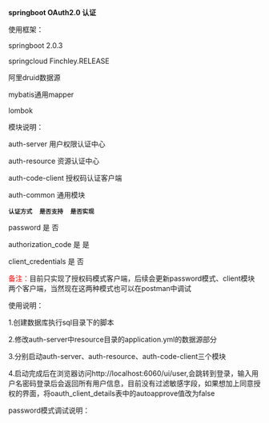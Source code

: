 **springboot OAuth2.0 认证**

使用框架：

   springboot 2.0.3
   
   springcloud Finchley.RELEASE
   
   阿里druid数据源
   
   mybatis通用mapper
   
   lombok


模块说明：
   
   auth-server  用户权限认证中心
   
   auth-resource 资源认证中心
   
   auth-code-client 授权码认证客户端
   
   auth-common 通用模块

**`认证方式  是否支持  是否实现`**

password    是    否

authorization_code   是  是

client_credentials   是  否

<font color=red>备注：</font>目前只实现了授权码模式客户端，后续会更新password模式、client模块两个客户端，当然现在这两种模式也可以在postman中调试

使用说明：

1.创建数据库执行sql目录下的脚本

2.修改auth-server中resource目录的application.yml的数据源部分

3.分别启动auth-server、auth-resource、auth-code-client三个模块

4.启动完成后在浏览器访问http://localhost:6060/ui/user,会跳转到登录，输入用户名密码登录后会返回所有用户信息，目前没有过滤敏感字段，如果想加上同意授权的界面，将oauth_client_details表中的autoapprove值改为false

password模式调试说明：

